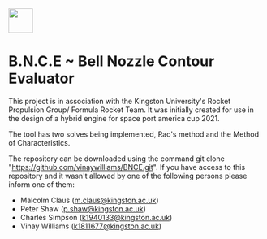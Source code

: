 <img src="https://d68b3152cf5d08c2f050-97c828cc9502c69ac5af7576c62d48d6.ssl.cf3.rackcdn.com/includes/img/site-cms/Kingston_University_London_logo_320-desktop-black.png" width="48">

# B.N.C.E ~ Bell Nozzle Contour Evaluator

This project is in association with the Kingston University's Rocket Propulsion Group/ Formula Rocket Team. It was initially created for use in the design of a hybrid engine for space port america cup 2021. 

The tool has two solves being implemented, Rao's method and the Method of Characteristics.

The repository can be downloaded using the command git clone "https://github.com/vinaywilliams/BNCE.git". If you have access to this repository and it wasn't allowed by one of the following persons please inform one of them:

* Malcolm Claus (m.claus@kingston.ac.uk)
* Peter Shaw (p.shaw@kingston.ac.uk) 
* Charles Simpson (k1940133@kingston.ac.uk)
* Vinay Williams (k1811677@kingston.ac.uk) 

